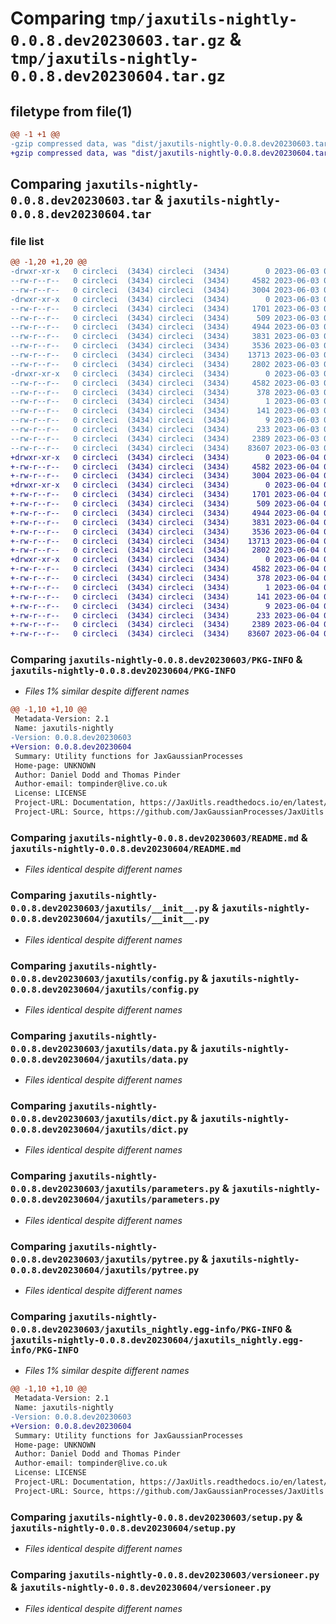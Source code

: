 # Comparing `tmp/jaxutils-nightly-0.0.8.dev20230603.tar.gz` & `tmp/jaxutils-nightly-0.0.8.dev20230604.tar.gz`

## filetype from file(1)

```diff
@@ -1 +1 @@
-gzip compressed data, was "dist/jaxutils-nightly-0.0.8.dev20230603.tar", last modified: Sat Jun  3 00:06:26 2023, max compression
+gzip compressed data, was "dist/jaxutils-nightly-0.0.8.dev20230604.tar", last modified: Sun Jun  4 00:06:47 2023, max compression
```

## Comparing `jaxutils-nightly-0.0.8.dev20230603.tar` & `jaxutils-nightly-0.0.8.dev20230604.tar`

### file list

```diff
@@ -1,20 +1,20 @@
-drwxr-xr-x   0 circleci  (3434) circleci  (3434)        0 2023-06-03 00:06:26.606816 jaxutils-nightly-0.0.8.dev20230603/
--rw-r--r--   0 circleci  (3434) circleci  (3434)     4582 2023-06-03 00:06:26.606816 jaxutils-nightly-0.0.8.dev20230603/PKG-INFO
--rw-r--r--   0 circleci  (3434) circleci  (3434)     3004 2023-06-03 00:06:20.000000 jaxutils-nightly-0.0.8.dev20230603/README.md
-drwxr-xr-x   0 circleci  (3434) circleci  (3434)        0 2023-06-03 00:06:26.606816 jaxutils-nightly-0.0.8.dev20230603/jaxutils/
--rw-r--r--   0 circleci  (3434) circleci  (3434)     1701 2023-06-03 00:06:20.000000 jaxutils-nightly-0.0.8.dev20230603/jaxutils/__init__.py
--rw-r--r--   0 circleci  (3434) circleci  (3434)      509 2023-06-03 00:06:26.606816 jaxutils-nightly-0.0.8.dev20230603/jaxutils/_version.py
--rw-r--r--   0 circleci  (3434) circleci  (3434)     4944 2023-06-03 00:06:20.000000 jaxutils-nightly-0.0.8.dev20230603/jaxutils/config.py
--rw-r--r--   0 circleci  (3434) circleci  (3434)     3831 2023-06-03 00:06:20.000000 jaxutils-nightly-0.0.8.dev20230603/jaxutils/data.py
--rw-r--r--   0 circleci  (3434) circleci  (3434)     3536 2023-06-03 00:06:20.000000 jaxutils-nightly-0.0.8.dev20230603/jaxutils/dict.py
--rw-r--r--   0 circleci  (3434) circleci  (3434)    13713 2023-06-03 00:06:20.000000 jaxutils-nightly-0.0.8.dev20230603/jaxutils/parameters.py
--rw-r--r--   0 circleci  (3434) circleci  (3434)     2802 2023-06-03 00:06:20.000000 jaxutils-nightly-0.0.8.dev20230603/jaxutils/pytree.py
-drwxr-xr-x   0 circleci  (3434) circleci  (3434)        0 2023-06-03 00:06:26.606816 jaxutils-nightly-0.0.8.dev20230603/jaxutils_nightly.egg-info/
--rw-r--r--   0 circleci  (3434) circleci  (3434)     4582 2023-06-03 00:06:26.000000 jaxutils-nightly-0.0.8.dev20230603/jaxutils_nightly.egg-info/PKG-INFO
--rw-r--r--   0 circleci  (3434) circleci  (3434)      378 2023-06-03 00:06:26.000000 jaxutils-nightly-0.0.8.dev20230603/jaxutils_nightly.egg-info/SOURCES.txt
--rw-r--r--   0 circleci  (3434) circleci  (3434)        1 2023-06-03 00:06:26.000000 jaxutils-nightly-0.0.8.dev20230603/jaxutils_nightly.egg-info/dependency_links.txt
--rw-r--r--   0 circleci  (3434) circleci  (3434)      141 2023-06-03 00:06:26.000000 jaxutils-nightly-0.0.8.dev20230603/jaxutils_nightly.egg-info/requires.txt
--rw-r--r--   0 circleci  (3434) circleci  (3434)        9 2023-06-03 00:06:26.000000 jaxutils-nightly-0.0.8.dev20230603/jaxutils_nightly.egg-info/top_level.txt
--rw-r--r--   0 circleci  (3434) circleci  (3434)      233 2023-06-03 00:06:26.606816 jaxutils-nightly-0.0.8.dev20230603/setup.cfg
--rw-r--r--   0 circleci  (3434) circleci  (3434)     2389 2023-06-03 00:06:20.000000 jaxutils-nightly-0.0.8.dev20230603/setup.py
--rw-r--r--   0 circleci  (3434) circleci  (3434)    83607 2023-06-03 00:06:20.000000 jaxutils-nightly-0.0.8.dev20230603/versioneer.py
+drwxr-xr-x   0 circleci  (3434) circleci  (3434)        0 2023-06-04 00:06:47.631846 jaxutils-nightly-0.0.8.dev20230604/
+-rw-r--r--   0 circleci  (3434) circleci  (3434)     4582 2023-06-04 00:06:47.631846 jaxutils-nightly-0.0.8.dev20230604/PKG-INFO
+-rw-r--r--   0 circleci  (3434) circleci  (3434)     3004 2023-06-04 00:06:40.000000 jaxutils-nightly-0.0.8.dev20230604/README.md
+drwxr-xr-x   0 circleci  (3434) circleci  (3434)        0 2023-06-04 00:06:47.631846 jaxutils-nightly-0.0.8.dev20230604/jaxutils/
+-rw-r--r--   0 circleci  (3434) circleci  (3434)     1701 2023-06-04 00:06:40.000000 jaxutils-nightly-0.0.8.dev20230604/jaxutils/__init__.py
+-rw-r--r--   0 circleci  (3434) circleci  (3434)      509 2023-06-04 00:06:47.631846 jaxutils-nightly-0.0.8.dev20230604/jaxutils/_version.py
+-rw-r--r--   0 circleci  (3434) circleci  (3434)     4944 2023-06-04 00:06:40.000000 jaxutils-nightly-0.0.8.dev20230604/jaxutils/config.py
+-rw-r--r--   0 circleci  (3434) circleci  (3434)     3831 2023-06-04 00:06:40.000000 jaxutils-nightly-0.0.8.dev20230604/jaxutils/data.py
+-rw-r--r--   0 circleci  (3434) circleci  (3434)     3536 2023-06-04 00:06:40.000000 jaxutils-nightly-0.0.8.dev20230604/jaxutils/dict.py
+-rw-r--r--   0 circleci  (3434) circleci  (3434)    13713 2023-06-04 00:06:40.000000 jaxutils-nightly-0.0.8.dev20230604/jaxutils/parameters.py
+-rw-r--r--   0 circleci  (3434) circleci  (3434)     2802 2023-06-04 00:06:40.000000 jaxutils-nightly-0.0.8.dev20230604/jaxutils/pytree.py
+drwxr-xr-x   0 circleci  (3434) circleci  (3434)        0 2023-06-04 00:06:47.631846 jaxutils-nightly-0.0.8.dev20230604/jaxutils_nightly.egg-info/
+-rw-r--r--   0 circleci  (3434) circleci  (3434)     4582 2023-06-04 00:06:47.000000 jaxutils-nightly-0.0.8.dev20230604/jaxutils_nightly.egg-info/PKG-INFO
+-rw-r--r--   0 circleci  (3434) circleci  (3434)      378 2023-06-04 00:06:47.000000 jaxutils-nightly-0.0.8.dev20230604/jaxutils_nightly.egg-info/SOURCES.txt
+-rw-r--r--   0 circleci  (3434) circleci  (3434)        1 2023-06-04 00:06:47.000000 jaxutils-nightly-0.0.8.dev20230604/jaxutils_nightly.egg-info/dependency_links.txt
+-rw-r--r--   0 circleci  (3434) circleci  (3434)      141 2023-06-04 00:06:47.000000 jaxutils-nightly-0.0.8.dev20230604/jaxutils_nightly.egg-info/requires.txt
+-rw-r--r--   0 circleci  (3434) circleci  (3434)        9 2023-06-04 00:06:47.000000 jaxutils-nightly-0.0.8.dev20230604/jaxutils_nightly.egg-info/top_level.txt
+-rw-r--r--   0 circleci  (3434) circleci  (3434)      233 2023-06-04 00:06:47.631846 jaxutils-nightly-0.0.8.dev20230604/setup.cfg
+-rw-r--r--   0 circleci  (3434) circleci  (3434)     2389 2023-06-04 00:06:40.000000 jaxutils-nightly-0.0.8.dev20230604/setup.py
+-rw-r--r--   0 circleci  (3434) circleci  (3434)    83607 2023-06-04 00:06:40.000000 jaxutils-nightly-0.0.8.dev20230604/versioneer.py
```

### Comparing `jaxutils-nightly-0.0.8.dev20230603/PKG-INFO` & `jaxutils-nightly-0.0.8.dev20230604/PKG-INFO`

 * *Files 1% similar despite different names*

```diff
@@ -1,10 +1,10 @@
 Metadata-Version: 2.1
 Name: jaxutils-nightly
-Version: 0.0.8.dev20230603
+Version: 0.0.8.dev20230604
 Summary: Utility functions for JaxGaussianProcesses
 Home-page: UNKNOWN
 Author: Daniel Dodd and Thomas Pinder
 Author-email: tompinder@live.co.uk
 License: LICENSE
 Project-URL: Documentation, https://JaxUitls.readthedocs.io/en/latest/
 Project-URL: Source, https://github.com/JaxGaussianProcesses/JaxUitls
```

### Comparing `jaxutils-nightly-0.0.8.dev20230603/README.md` & `jaxutils-nightly-0.0.8.dev20230604/README.md`

 * *Files identical despite different names*

### Comparing `jaxutils-nightly-0.0.8.dev20230603/jaxutils/__init__.py` & `jaxutils-nightly-0.0.8.dev20230604/jaxutils/__init__.py`

 * *Files identical despite different names*

### Comparing `jaxutils-nightly-0.0.8.dev20230603/jaxutils/config.py` & `jaxutils-nightly-0.0.8.dev20230604/jaxutils/config.py`

 * *Files identical despite different names*

### Comparing `jaxutils-nightly-0.0.8.dev20230603/jaxutils/data.py` & `jaxutils-nightly-0.0.8.dev20230604/jaxutils/data.py`

 * *Files identical despite different names*

### Comparing `jaxutils-nightly-0.0.8.dev20230603/jaxutils/dict.py` & `jaxutils-nightly-0.0.8.dev20230604/jaxutils/dict.py`

 * *Files identical despite different names*

### Comparing `jaxutils-nightly-0.0.8.dev20230603/jaxutils/parameters.py` & `jaxutils-nightly-0.0.8.dev20230604/jaxutils/parameters.py`

 * *Files identical despite different names*

### Comparing `jaxutils-nightly-0.0.8.dev20230603/jaxutils/pytree.py` & `jaxutils-nightly-0.0.8.dev20230604/jaxutils/pytree.py`

 * *Files identical despite different names*

### Comparing `jaxutils-nightly-0.0.8.dev20230603/jaxutils_nightly.egg-info/PKG-INFO` & `jaxutils-nightly-0.0.8.dev20230604/jaxutils_nightly.egg-info/PKG-INFO`

 * *Files 1% similar despite different names*

```diff
@@ -1,10 +1,10 @@
 Metadata-Version: 2.1
 Name: jaxutils-nightly
-Version: 0.0.8.dev20230603
+Version: 0.0.8.dev20230604
 Summary: Utility functions for JaxGaussianProcesses
 Home-page: UNKNOWN
 Author: Daniel Dodd and Thomas Pinder
 Author-email: tompinder@live.co.uk
 License: LICENSE
 Project-URL: Documentation, https://JaxUitls.readthedocs.io/en/latest/
 Project-URL: Source, https://github.com/JaxGaussianProcesses/JaxUitls
```

### Comparing `jaxutils-nightly-0.0.8.dev20230603/setup.py` & `jaxutils-nightly-0.0.8.dev20230604/setup.py`

 * *Files identical despite different names*

### Comparing `jaxutils-nightly-0.0.8.dev20230603/versioneer.py` & `jaxutils-nightly-0.0.8.dev20230604/versioneer.py`

 * *Files identical despite different names*

